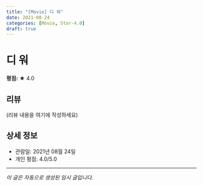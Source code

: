 ```yaml
---
title: "[Movie] 디 워"
date: 2021-08-24
categories: [Movie, Star-4.0]
draft: true
---
```


# 디 워

**평점:** ★ 4.0

## 리뷰

(리뷰 내용을 여기에 작성하세요)

## 상세 정보

- 관람일: 2021년 08월 24일
- 개인 평점: 4.0/5.0

---

*이 글은 자동으로 생성된 임시 글입니다.*
